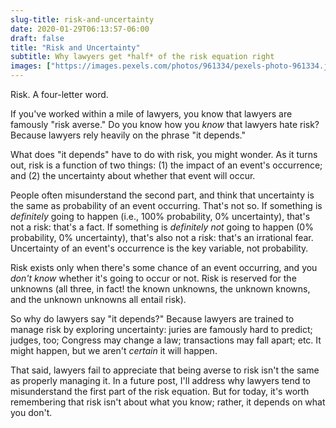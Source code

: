 ```yaml
---
slug-title: risk-and-uncertainty
date: 2020-01-29T06:13:57-06:00
draft: false
title: "Risk and Uncertainty"
subtitle: Why lawyers get *half* of the risk equation right
images: ["https://images.pexels.com/photos/961334/pexels-photo-961334.jpeg?auto=compress&cs=tinysrgb&dpr=2&h=750&w=1260"]
---
```


Risk. A four-letter word.

If you've worked within a mile of lawyers, you know that lawyers are famously "risk averse." Do you know how you *know* that lawyers hate risk? Because lawyers rely heavily on the phrase "it depends."

What does "it depends" have to do with risk, you might wonder. As it turns out, risk is a function of two things: (1) the impact of an event's occurrence; and (2) the uncertainty about whether that event will occur.

People often misunderstand the second part, and think that uncertainty is the same as probability of an event occurring. That's not so. If something is *definitely* going to happen (i.e., 100% probability, 0% uncertainty), that's not a risk: that's a fact. If something is *definitely not* going to happen (0% probability, 0% uncertainty), that's also not a risk: that's an irrational fear. Uncertainty of an event's occurrence is the key variable, not probability.

Risk exists only when there's some chance of an event occurring, and you *don't know* whether it's going to occur or not. Risk is reserved for the unknowns (all three, in fact! the known unknowns, the unknown knowns, and the unknown unknowns all entail risk).

So why do lawyers say "it depends?" Because lawyers are trained to manage risk by exploring uncertainty: juries are famously hard to predict; judges, too; Congress may change a law; transactions may fall apart; etc. It might happen, but we aren't *certain* it will happen.

That said, lawyers fail to appreciate that being averse to risk isn't the same as properly managing it. In a future post, I'll address why lawyers tend to misunderstand the first part of the risk equation. But for today, it's worth remembering that risk isn't about what you know; rather, it depends on what you don't.
